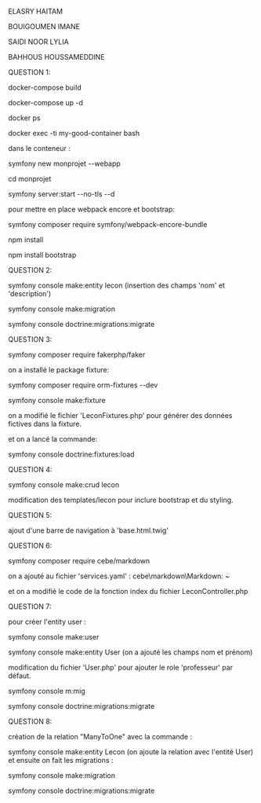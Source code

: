 ELASRY HAITAM

BOUIGOUMEN IMANE

SAIDI NOOR LYLIA

BAHHOUS HOUSSAMEDDINE

QUESTION 1:

docker-compose build

docker-compose up -d

docker ps

docker exec -ti my-good-container bash

dans le conteneur : 

symfony new monprojet --webapp

cd monprojet

symfony server:start --no-tls --d

pour mettre en place webpack encore et bootstrap:

symfony composer require symfony/webpack-encore-bundle

npm install

npm install bootstrap

QUESTION 2:

symfony console make:entity lecon (insertion des champs 'nom' et 'description')

symfony console make:migration

symfony console doctrine:migrations:migrate

QUESTION 3:

symfony composer require fakerphp/faker

on a installé le package fixture:

symfony composer require orm-fixtures --dev

symfony console make:fixture

on a modifié le fichier 'LeconFixtures.php' pour générer des données fictives dans la fixture.

et on a lancé la commande:

symfony console doctrine:fixtures:load

QUESTION 4:

symfony console make:crud lecon

modification des templates/lecon pour inclure bootstrap et du styling.

QUESTION 5:

ajout d'une barre de navigation à 'base.html.twig'


QUESTION 6:

symfony composer require cebe/markdown

on a ajouté au fichier 'services.yaml' : cebe\markdown\Markdown: ~

et on a modifié le code de la fonction index du fichier LeconController.php

QUESTION 7:

pour créer l'entity user :

symfony console make:user 

symfony console make:entity User (on a ajouté les champs nom et prénom) 

modification du fichier 'User.php' pour ajouter le role 'professeur' par défaut.

symfony console m:mig

symfony console doctrine:migrations:migrate

QUESTION 8:

création de la relation "ManyToOne" avec la commande : 

symfony console make:entity Lecon (on ajoute la relation avec l'entité User) et ensuite on fait les migrations : 

symfony console make:migration

symfony console doctrine:migrations:migrate


